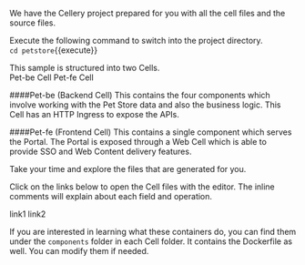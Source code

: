 We have the Cellery project prepared for you with all the cell files and the source files.

Execute the following command to switch into the project directory.  
`cd petstore`{{execute}}

This sample is structured into two Cells.  
Pet-be Cell
Pet-fe Cell

####Pet-be (Backend Cell)
This contains the four components which involve working with the Pet Store data and also the business logic. This Cell has an HTTP Ingress to expose the APIs.

####Pet-fe (Frontend Cell)
This contains a single component which serves the Portal. The Portal is exposed through a Web Cell which is able to provide SSO and Web Content delivery features.

Take your time and explore the files that are generated for you.

Click on the links below to open the Cell files with the editor. The inline comments will explain about each field and operation.

link1
link2

If you are interested in learning what these containers do, you can find them under the `components` folder in each Cell folder. It contains the Dockerfile as well. You can modify them if needed.
